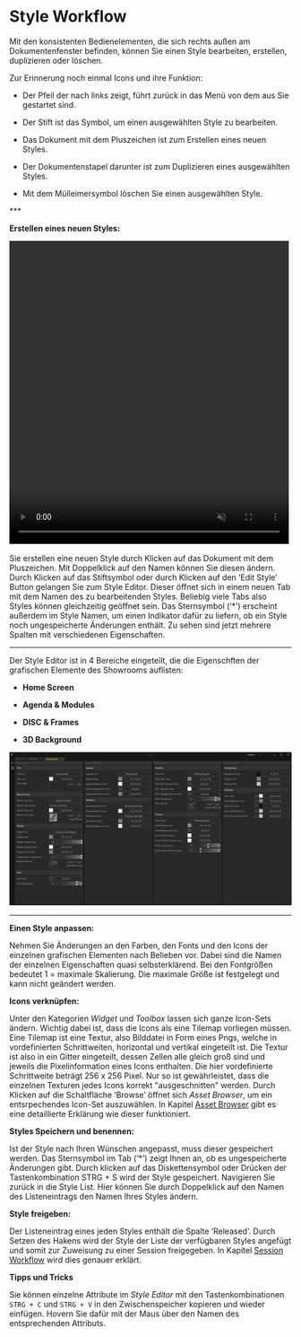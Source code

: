 # Style Workflow


Mit den konsistenten Bedienelementen, die sich rechts außen am Dokumentenfenster befinden, können Sie einen Style bearbeiten, erstellen, duplizieren oder löschen. 

Zur Erinnerung noch einmal Icons und ihre Funktion: 
<ul>
<li>Der Pfeil der nach links zeigt, führt zurück in das Menü von dem aus Sie gestartet sind. </p></li>
</p>
<li>Der Stift ist das Symbol, um einen ausgewählten Style zu bearbeiten. </p></li>
</p>
<li>Das Dokument mit dem Pluszeichen ist zum Erstellen eines neuen Styles. </p></li>
</p>
<li>Der Dokumentenstapel darunter ist zum Duplizieren eines ausgewählten Styles. </p></li>
</p>
<li>Mit dem Mülleimersymbol löschen Sie einen ausgewählten Style. </p></li>
</ul>
***
 

**Erstellen eines neuen Styles:**  
<!---
![StyleList](img/Manager/Gifs/Style_Create.gif)
--->
<video width="99%" height="540" autoplay loop muted markdown="1">
    <source src="img/Manager/Gifs/Style_Create.webm" type="video/webm" markdown="1">
</video>

Sie erstellen eine neuen Style durch Klicken auf das Dokument mit dem Pluszeichen. Mit Doppelklick auf den Namen können Sie diesen ändern. Durch Klicken auf das Stiftsymbol oder durch Klicken auf den ‘Edit Style’ Button gelangen Sie zum Style Editor. Dieser öffnet sich in einem neuen Tab mit dem Namen des zu bearbeitenden Styles. Beliebig viele Tabs also Styles können gleichzeitig geöffnet sein. Das Sternsymbol (‘*’) erscheint außerdem im Style Namen, um einen Indikator dafür zu liefern, ob ein Style noch ungespeicherte Änderungen enthält. Zu sehen sind jetzt mehrere Spalten mit verschiedenen Eigenschaften.
 ***
Der Style Editor ist in 4 Bereiche eingeteilt, die die Eigenschften der grafischen Elemente des Showrooms auflisten:
<ul>
<li> <b>Home Screen</b></p></li>
</p>
<li> <b>Agenda & Modules</b></p></li>
</p>
<li> <b>DISC & Frames</b></p></li>
</p>
<li> <b>3D Background</b></p></li>
</ul>

![Placeholder](img/Manager/Style_Editor.PNG)

***

**Einen Style anpassen:** 

Nehmen Sie Änderungen an den Farben, den Fonts und den Icons der einzelnen grafischen Elementen nach Belieben vor. Dabei sind die Namen der einzelnen Eigenschaften quasi selbsterklärend. Bei den Fontgrößen bedeutet 1 = maximale Skalierung. Die maximale Größe ist festgelegt und kann nicht geändert werden.

**Icons verknüpfen:** 

Unter den Kategorien *Widget* und *Toolbox* lassen sich ganze Icon-Sets ändern.
Wichtig dabei ist, dass die Icons als eine Tilemap vorliegen müssen. Eine Tilemap ist eine Textur, also Bilddatei in Form eines Pngs, welche in vordefinierten Schrittweiten, horizontal und vertikal eingeteilt ist. Die Textur ist also in ein Gitter eingeteilt, dessen Zellen alle gleich groß sind und jeweils die Pixelinformation eines Icons enthalten. Die hier vordefinierte Schrittweite beträgt 256 x 256 Pixel. Nur so ist gewährleistet, dass die einzelnen Texturen jedes Icons korrekt "ausgeschnitten" werden. 
Durch Klicken auf die Schaltfläche ‘Browse’ öffnet sich *Asset Browser*, um ein entsrpechendes Icon-Set auszuwählen. In Kapitel [Asset Browser](050_assetbrowser.md) gibt es eine detaillierte Erklärung wie dieser funktioniert. 


**Styles Speichern und benennen:** 

Ist der Style nach Ihren Wünschen angepasst, muss dieser gespeichert werden. Das Sternsymbol im Tab (‘*’) zeigt Ihnen an, ob es ungespeicherte Änderungen gibt. Durch klicken auf das Diskettensymbol oder Drücken der Tastenkombination STRG + S wird der Style gespeichert. Navigieren Sie zurück in die Style List. Hier können Sie durch Doppelklick auf den Namen des Listeneintrags den Namen Ihres Styles ändern.

**Style freigeben:** 

Der Listeneintrag eines jeden Styles enthält die Spalte ‘Released’. Durch Setzen des Hakens wird der Style der Liste der verfügbaren Styles angefügt und somit zur Zuweisung zu einer Session freigegeben. In Kapitel [Session Workflow](051_sessionworkflow.md) wird dies genauer erklärt.  


**Tipps und Tricks**

Sie können einzelne Attribute im *Style Editor* mit den Tastenkombinationen `STRG + C` und `STRG + V` in den Zwischenspeicher kopieren und wieder einfügen. Hovern Sie dafür mit der Maus über den Namen des entsprechenden Attributs.

